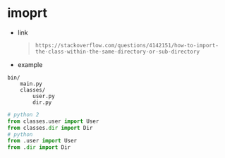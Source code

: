 imoprt 
==============

- link 

    > `https://stackoverflow.com/questions/4142151/how-to-import-the-class-within-the-same-directory-or-sub-directory`


- example 

~~~text
bin/
    main.py
    classes/
        user.py
        dir.py
~~~

~~~python
# python 2
from classes.user import User
from classes.dir import Dir
# python 
from .user import User
from .dir import Dir
~~~
